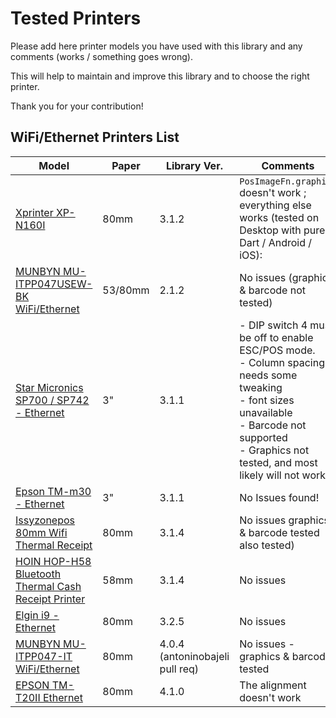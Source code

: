 # Tested Printers
Please add here printer models you have used with this library and any comments (works / something goes wrong).

This will help to maintain and improve this library and to choose the right printer.

Thank you for your contribution!


## WiFi/Ethernet Printers List
| Model | Paper | Library Ver. | Comments |
|---|---|---|---|
| [Xprinter XP-N160I](http://www.xprinter.net/index.php/Product/product_detail/id/4/cid2/21/cid/1) | 80mm | 3.1.2 | `PosImageFn.graphics` doesn't work ;<br> everything else works (tested on Desktop with pure Dart / Android / iOS):   |
|[MUNBYN MU-ITPP047USEW-BK WiFi/Ethernet](https://www.amazon.de/gp/product/B07QWSDP2K/ref=ppx_yo_dt_b_asin_title_o00_s00?ie=UTF8&psc=1)|53/80mm|2.1.2|No issues (graphics & barcode not tested)|
|[Star Micronics SP700 / SP742 - Ethernet](https://star-emea.com/products/sp700/)|3"|3.1.1| - DIP switch 4 must be off to enable ESC/POS mode. <br>- Column spacing needs some tweaking <br>- font sizes unavailable <br>- Barcode not supported <br>- Graphics not tested, and most likely will not work|
|[Epson TM-m30 - Ethernet](https://epson.com/For-Work/Printers/POS/TM-m30-POS-3%22-Receipt-Printer/p/C31CE95012)|3"|3.1.1| No Issues found! |
|[Issyzonepos 80mm Wifi Thermal Receipt](https://www.aliexpress.com/item/32985398184.html)|80mm|3.1.4|No issues graphics & barcode tested also tested)|
|[HOIN HOP-H58 Bluetooth Thermal Cash Receipt Printer](https://www.aliexpress.com/item/32859843705.html)|58mm|3.1.4|No issues|
|[Elgin i9 - Ethernet](https://www.americanas.com.br/produto/28943574/impressora-nao-fiscal-elgin-i9-guilhotina-usb?WT.srch=1&acc=e789ea56094489dffd798f86ff51c7a9&epar=bp_pl_00_go_inf-aces_acessorios_geral_gmv&gclid=CjwKCAjwnef6BRAgEiwAgv8mQRRqkLzg7F0l3j3rzFpYXrmi-57_YWX0OiKD5VcE7q1BG2v-qsWfyBoCF8wQAvD_BwE&i=5bac49bbeec3dfb1f8d856ec&o=5a067550eec3dfb1f8def31e&opn=YSMESP&sellerid=8829865000339)|80mm|3.2.5|No issues|
|[MUNBYN MU-ITPP047-IT WiFi/Ethernet](https://www.amazon.it/Aggiorna-Stampante-Auto-Cut-Supporto-MUNBYN/dp/B079L3JLGT/ref=sr_1_3?__mk_it_IT=%C3%85M%C3%85%C5%BD%C3%95%C3%91&dchild=1&keywords=esc+pos+printer&qid=1630150820&sr=8-3)|80mm|4.0.4 (antoninobajeli pull req)|No issues - graphics & barcode tested|
|[EPSON TM-T20II Ethernet](https://www.amazon.it/Epson-Stampante-TM-T20II-Scommesse-Scontrini/dp/B00KKT0M2C)|80mm|4.1.0|The alignment doesn't work|
